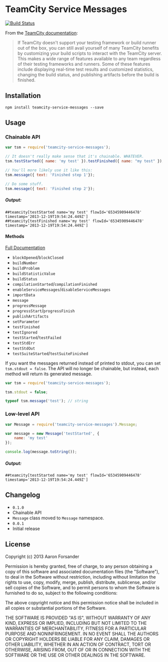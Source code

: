 # TeamCity Service Messages

[![Build Status](https://travis-ci.org/pifantastic/teamcity-service-messages.png)](https://travis-ci.org/pifantastic/teamcity-service-messages)

From the [TeamCity documentation][tcd]:

> If TeamCity doesn't support your testing framework or build runner out of the box, you
> can still avail yourself of many TeamCity benefits by customizing your build scripts to
> interact with the TeamCity server. This makes a wide range of features available to any
> team regardless of their testing frameworks and runners. Some of these features include
> displaying real-time test results and customized statistics, changing the build status,
> and publishing artifacts before the build is finished.

## Installation

```shell
npm install teamcity-service-messages --save
```

## Usage

### Chainable API

```javascript
var tsm = require('teamcity-service-messages');

// It doesn't really make sense that it's chainable. WHATEVER.
tsm.testStarted({ name: 'my test' }).testFinished({ name: "my test" });

// You'll more likely use it like this:
tsm.message({ text: 'Finished step 1'});

// Do some stuff.
tsm.message({ text: 'Finished step 2'});
```

##### Output:

```
##teamcity[testStarted name='my test' flowId='65345909446478' timestamp='2013-12-19T19:54:24.449Z']
##teamcity[testFinished name='my test' flowId='65345909446478' timestamp='2013-12-19T19:54:24.449Z']
```

#### Methods

[Full Documentation][tcd]

* `blockOpened`/`blockClosed`
* `buildNumber`
* `buildProblem`
* `buildStatisticValue`
* `buildStatus`
* `compilationStarted`/`compilationFinished`
* `enableServiceMessages`/`disableServiceMessages`
* `importData`
* `message`
* `progressMessage`
* `progressStart`/`progressFinish`
* `publishArtifacts`
* `setParameter`
* `testFinished`
* `testIgnored`
* `testStarted`/`testFailed`
* `testStdErr`
* `testStdOut`
* `testSuiteStarted`/`testSuiteFinished`

If you want the messages returned instead of printed to stdout, you can set `tsm.stdout = false`.
The API will no longer be chainable, but instead, each method will return its generated message.

```javascript
var tsm = require('teamcity-service-messages');

tsm.stdout = false;

typeof tsm.message('test'); // string
```

### Low-level API

```javascript
var Message = require('teamcity-service-messages').Message;

var message = new Message('testStarted', {
	name: 'my test'
});

console.log(message.toString());
```

##### Output:

```
##teamcity[testStarted name='my test' flowId='65345909446478' timestamp='2013-12-19T19:54:24.449Z']
```

## Changelog

* `0.1.0`
 * Chainable API
 * `Message` class moved to `Message` namespace.
* `0.0.1`
 * Initial release

## License

Copyright (c) 2013 Aaron Forsander

Permission is hereby granted, free of charge, to any person obtaining a copy
of this software and associated documentation files (the "Software"), to deal
in the Software without restriction, including without limitation the rights
to use, copy, modify, merge, publish, distribute, sublicense, and/or sell
copies of the Software, and to permit persons to whom the Software is
furnished to do so, subject to the following conditions:

The above copyright notice and this permission notice shall be included in
all copies or substantial portions of the Software.

THE SOFTWARE IS PROVIDED "AS IS", WITHOUT WARRANTY OF ANY KIND, EXPRESS OR
IMPLIED, INCLUDING BUT NOT LIMITED TO THE WARRANTIES OF MERCHANTABILITY,
FITNESS FOR A PARTICULAR PURPOSE AND NONINFRINGEMENT. IN NO EVENT SHALL THE
AUTHORS OR COPYRIGHT HOLDERS BE LIABLE FOR ANY CLAIM, DAMAGES OR OTHER
LIABILITY, WHETHER IN AN ACTION OF CONTRACT, TORT OR OTHERWISE, ARISING FROM,
OUT OF OR IN CONNECTION WITH THE SOFTWARE OR THE USE OR OTHER DEALINGS IN
THE SOFTWARE.

[tcd]: http://confluence.jetbrains.com/display/TCD8/Build+Script+Interaction+with+TeamCity
